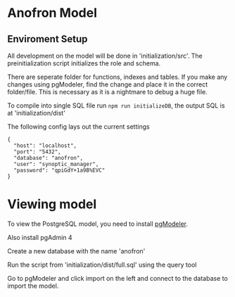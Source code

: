 # Anofron Model

## Enviroment Setup
All development on the model will be done in 'initialization/src'. The preinitialization script initializes the role and schema. 

There are seperate folder for functions, indexes and tables. If you make any changes using pgModeler, find the change and place it in the correct folder/file. This is necessary as it is a nightmare to debug a huge file.

To compile into single SQL file run `npm run initializeDB`, the output SQL is at 'initialization/dist'


The following config lays out the current settings
```
{
  "host": "localhost",
  "port": "5432",
  "database": "anofron",
  "user": "synoptic_manager",
  "password": "qpiGdY+1a9B%EVC"
}
```

# Viewing model
To view the PostgreSQL model, you need to install [pgModeler](https://www.pgmodeler.com.br/support/installation).

Also install pgAdmin 4

Create a new database with the name 'anofron'

Run the script from 'initialization/dist/full.sql' using the query tool

Go to pgModeler and click import on the left and connect to the database to import the model.
